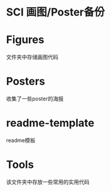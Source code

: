 # SCI 画图/Poster备份


# Figures

文件夹中存储画图代码

# Posters

收集了一些poster的海报

# readme-template

readme模板

# Tools
该文件夹中存放一些常用的实用代码